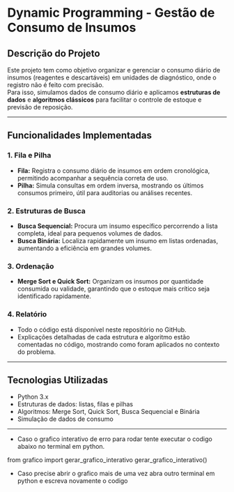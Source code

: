 # Dynamic Programming - Gestão de Consumo de Insumos

## Descrição do Projeto
Este projeto tem como objetivo organizar e gerenciar o consumo diário de insumos (reagentes e descartáveis) em unidades de diagnóstico, onde o registro não é feito com precisão.  
Para isso, simulamos dados de consumo diário e aplicamos **estruturas de dados** e **algoritmos clássicos** para facilitar o controle de estoque e previsão de reposição.

---

## Funcionalidades Implementadas

### 1. Fila e Pilha
- **Fila:** Registra o consumo diário de insumos em ordem cronológica, permitindo acompanhar a sequência correta de uso.
- **Pilha:** Simula consultas em ordem inversa, mostrando os últimos consumos primeiro, útil para auditorias ou análises recentes.

### 2. Estruturas de Busca
- **Busca Sequencial:** Procura um insumo específico percorrendo a lista completa, ideal para pequenos volumes de dados.
- **Busca Binária:** Localiza rapidamente um insumo em listas ordenadas, aumentando a eficiência em grandes volumes.

### 3. Ordenação
- **Merge Sort e Quick Sort:** Organizam os insumos por quantidade consumida ou validade, garantindo que o estoque mais crítico seja identificado rapidamente.

### 4. Relatório
- Todo o código está disponível neste repositório no GitHub.
- Explicações detalhadas de cada estrutura e algoritmo estão comentadas no código, mostrando como foram aplicados no contexto do problema.

---

## Tecnologias Utilizadas
- Python 3.x
- Estruturas de dados: listas, filas e pilhas
- Algoritmos: Merge Sort, Quick Sort, Busca Sequencial e Binária
- Simulação de dados de consumo

---

- Caso o grafico interativo de erro para rodar tente executar o codigo abaixo no terminal em python.

from grafico import gerar_grafico_interativo
gerar_grafico_interativo()

- Caso precise abrir o grafico mais de uma vez abra outro terminal em python e escreva novamente o codigo
